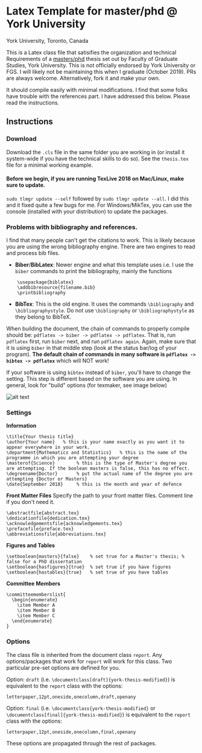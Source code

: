 # Latex Template for master/phd @ York University
York University, Toronto, Canada

This is a Latex class file that satisifies the organization and technical Requirements of a [masters/phd](http://gradstudies.yorku.ca/current-students/thesis-dissertation/organization/) thesis set out by Faculty of Graduate Studies, York University. This is not officially endorsed by York University or FGS. I will likely not be maintaining this when I graduate (October 2019). PRs are always welcome. Alternatively, fork it and make your own. 

It should compile easily with minimal modifications. I find that some folks have trouble with the references part. I have addressed this below. Please read the instructions. 

## Instructions 

### Download
Download the `.cls` file in the same folder you are working in (or install it system-wide if you have the technical skills to do so). 
See the `thesis.tex` file for a minimal working example. 

#### Before we begin, if you are running TexLive 2018 on Mac/Linux, make sure to update.
`sudo tlmgr update --self` followed by `sudo tlmgr update --all`. I did this and it fixed quite a few bugs for me. 
For Windows/MikTex, you can use the console (installed with your distribution) to update the packages. 

### Problems with bibliography and references. 
I find that many people can't get the citations to work. This is likely because you are using the wrong bibliography engine. There are two engines to read and process bib files. 
- **Biber**/**BibLatex**: Newer engine and what this template uses i.e. I use the `biber` commands to print the bibliography, mainly the functions 
```
    \usepackage{biblatex}
    \addbibresource{filename.bib}
    \printbibliography
```
- **BibTex**: This is the old engine. It uses the commands `\bibliography` and `\bibliographystyle`. Do not use `\bibliography` or `\bibliographystyle` as they belong to BibTeX.

When building the document, the chain of commands to properly compile should be: `pdflatex -> biber -> pdflatex -> pdflatex`. That is, run `pdflatex` first, run `biber` next, and run `pdflatex again`. Again, make sure that it is using `biber` in that middle step (look at the status bar/log of your program). **The default chain of commands in many software is `pdflatex -> bibtex -> pdflatex`** which will NOT work! 

If your software is using `bibtex` instead of `biber`, you'll have to change the setting. This step is different based on the software you are using. In general, look for "build" options (for texmaker, see image below)

![alt text](https://i.stack.imgur.com/ZiXAJ.jpg "TexMaker")


### Settings

**Information**
```
\title{Your thesis title}       
\author{Your name}   % this is your name exactly as you want it to appear everywhere in your work.
\department{Mathematics and Statistics}   % this is the name of the programme in which you are attempting your degree
\masterof{Science}        % this is the type of Master's degree you are attempting. If the boolean masters is false, this has no effect.
\degreename{Doctor}       % put the actual name of the degree you are attempting {Doctor or Masters}
\date{September 2018}     % this is the month and year of defence
```

**Front Matter Files**
Specify the path to your front matter files.  Comment line if you don't need it. 
```
\abstractfile{abstract.tex}
\dedicationfile{dedication.tex}
\acknowledgementsfile{acknowledgements.tex}
\prefacefile{preface.tex}
\abbreviationsfile{abbreviations.tex}
```

**Figures and Tables**
```
\setboolean{masters}{false}    % set true for a Master's thesis; % false for a PhD dissertation
\setboolean{hasfigures}{true}  % set true if you have figures
\setboolean{hastables}{true}   % set true of you have tables
```

**Committee Members**
```
\committeememberslist{
  \begin{enumerate}
    \item Member A
    \item Member B
    \item Member C
  \end{enumerate}
}
```

### Options
The class file is inherited from the document class `report`. Any options/packages that work for `report` will work for this class. Two particular pre-set options are defined for you. 

Option: `draft` (i.e. `\documentclass[draft]{york-thesis-modified}`) is equivalent to the `report` class with the options:

```
letterpaper,12pt,oneside,onecolumn,draft,openany
```

Option: `final` (i.e. `\documentclass{york-thesis-modified}` or `\documentclass[final]{york-thesis-modified}`) is equivalent to the `report` class with the options:

```
letterpaper,12pt,oneside,onecolumn,final,openany
```
These options are propagated through the rest of packages. 


